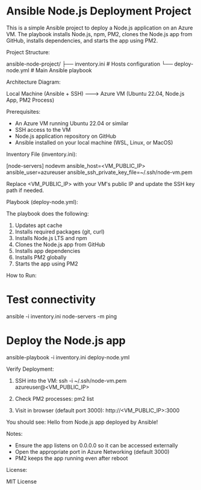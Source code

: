 # Ansible Node.js Deployment Project

This is a simple Ansible project to deploy a Node.js application on an Azure VM. 
The playbook installs Node.js, npm, PM2, clones the Node.js app from GitHub, installs dependencies, and starts the app using PM2.

Project Structure:

ansible-node-project/
├── inventory.ini      # Hosts configuration
└── deploy-node.yml    # Main Ansible playbook

Architecture Diagram:

Local Machine (Ansible + SSH) ---> Azure VM (Ubuntu 22.04, Node.js App, PM2 Process)

Prerequisites:

- An Azure VM running Ubuntu 22.04 or similar
- SSH access to the VM
- Node.js application repository on GitHub
- Ansible installed on your local machine (WSL, Linux, or MacOS)

Inventory File (inventory.ini):

[node-servers]
nodevm ansible_host=<VM_PUBLIC_IP> ansible_user=azureuser ansible_ssh_private_key_file=~/.ssh/node-vm.pem

Replace <VM_PUBLIC_IP> with your VM's public IP and update the SSH key path if needed.

Playbook (deploy-node.yml):

The playbook does the following:
1. Updates apt cache
2. Installs required packages (git, curl)
3. Installs Node.js LTS and npm
4. Clones the Node.js app from GitHub
5. Installs app dependencies
6. Installs PM2 globally
7. Starts the app using PM2

How to Run:

# Test connectivity
ansible -i inventory.ini node-servers -m ping

# Deploy the Node.js app
ansible-playbook -i inventory.ini deploy-node.yml

Verify Deployment:

1. SSH into the VM:
ssh -i ~/.ssh/node-vm.pem azureuser@<VM_PUBLIC_IP>

2. Check PM2 processes:
pm2 list

3. Visit in browser (default port 3000):
http://<VM_PUBLIC_IP>:3000

You should see:
Hello from Node.js app deployed by Ansible!

Notes:

- Ensure the app listens on 0.0.0.0 so it can be accessed externally
- Open the appropriate port in Azure Networking (default 3000)
- PM2 keeps the app running even after reboot

License:

MIT License
